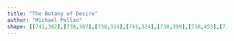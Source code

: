 ```yaml
---
title: "The Botany of Desire"
author: "Michael Pollan"
shape: [[741,302],[738,307],[738,314],[741,324],[738,399],[738,453],[734,483],[733,534],[731,549],[729,611],[725,666],[726,682],[733,685],[757,685],[761,682],[763,678],[763,562],[766,544],[767,525],[767,469],[771,457],[771,412],[773,396],[774,340],[777,329],[777,324],[770,312],[754,304],[745,302]]
---
```

